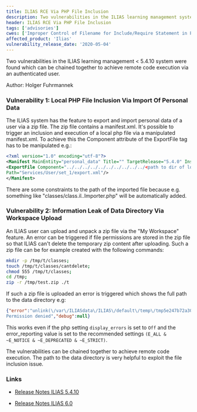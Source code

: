 ```yaml
---
title: ILIAS RCE Via PHP File Inclusion
description: Two vulnerabilities in the ILIAS learning management system can be chained together to achieve remote code execution via a authenticated user.
header: ILIAS RCE Via PHP File Inclusion
tags: ['advisories']
cwes: ['Improper Control of Filename for Include/Require Statement in PHP Program (CWE-98)', 'Exposure of Sensitive Information to an Unauthorized Actor (CWE-200)']
affected_product: 'Ilias'
vulnerability_release_date: '2020-05-04'
---
```


Two vulnerabilities in the ILIAS learning management < 5.4.10 system were found which can be chained together to achieve remote code execution via an authenticated user.

<!--more-->
Author: Holger Fuhrmannek

### Vulnerability 1: Local PHP File Inclusion Via Import Of Personal Data 

The ILIAS system has the feature to export and import personal data of a user via a zip file. The zip file contains a manifest.xml. It's possible to trigger an inclusion and execution of a local php file via a manipulated manifest.xml. To achieve this the Component attribute of the ExportFile tag has to be manipulated e.g.:

```xml
<?xml version="1.0" encoding="utf-8"?>
<Manifest MainEntity="personal_data" Title="" TargetRelease="5.4.0" InstallationId="0" InstallationUrl="">
<ExportFile Component="../../../../../../../../../../<path to dir of local file>" 
Path="Services/User/set_1/export.xml"/>
</Manifest>
```

There are some constraints to the path of the imported file because e.g. something like "classes/class.il..Importer.php" will be automatically added.

### Vulnerability 2: Information Leak of Data Directory Via Workspace Upload
An ILIAS user can upload and unpack a zip file via the "My Workspace" feature. An error can be triggered if file permissions are stored in the zip file so that ILIAS can't delete the temporary zip content after uploading. Such a zip file can be for example created with the following commands:

```bash
mkdir -p /tmp/t/classes;
touch /tmp/t/classes/cantdelete;
chmod 555 /tmp/t/classes;
cd /tmp;
zip -r /tmp/test.zip ./t
```

If such a zip file is uploaded an error is triggered which shows the full path to the data directory e.g:

```json
{"error":"unlink(\/var\/ILIASdata\/ILIAS\/default\/temp\/tmp5e247b72a3067\/t\/classes\/cantdelete): 
Permission denied","debug":null}
```

This works even if the php setting `display_errors` is set to `Off` and the error_reporting value is set to the recommended settings `(E_ALL & ~E_NOTICE & ~E_DEPRECATED & ~E_STRICT)`. 

The vulnerabilities can be chained together to achieve remote code execution.  The path to the data directory is very helpful to exploit the file inclusion issue.

### Links
- [Release Notes ILIAS 5.4.10](https://docu.ILIAS.de/goto_docu_pg_118823_1719.html)

- [Release Notes ILIAS 6.0](https://docu.ILIAS.de/goto_docu_pg_122177_35.html)
